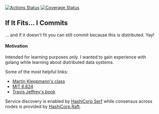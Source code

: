 [![Actions Status](https://github.com/idclark/go101-rest-api/workflows/Test/badge.svg)](https://github.com/idclark/go101-rest-api/actions)
[![Coverage Status](https://coveralls.io/repos/github/jandelgado/golang-ci-template-github-actions/badge.svg?branch=main)](https://coveralls.io/github/jandelgado/golang-ci-template-github-actions?branch=main)
## If It Fits... I Commits 
... and if it doesn't fit you can still commit because this is distributed. Yay!


#### Motivation
Intended for learning purposes only. I wanted to gain experience with golang while learning about distributed
data systems. 

Some of the most helpful links:
* [Martin Kleppmann's class](https://www.cl.cam.ac.uk/teaching/2021/ConcDisSys/dist-sys-notes.pdf)
* [MIT 6.824](https://www.youtube.com/channel/UC_7WrbZTCODu1o_kfUMq88g/videos)
* [Travis Jeffrey's book](https://pragprog.com/titles/tjgo/distributed-services-with-go/)

Service discovery is enabled by [HashiCorp Serf](https://www.serf.io/intro/index.html) while consensus across nodes is provided by [HashiCorp Raft](https://github.com/hashicorp/raft). 
